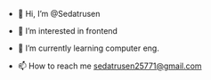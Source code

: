 - 👋 Hi, I’m @Sedatrusen
- 👀 I’m interested in frontend
- 🌱 I’m currently learning computer eng.

- 📫 How to reach me sedatrusen25771@gmail.com

<!---
Sedatrusen/Sedatrusen is a ✨ special ✨ repository because its `README.md` (this file) appears on your GitHub profile.
You can click the Preview link to take a look at your changes.
--->
